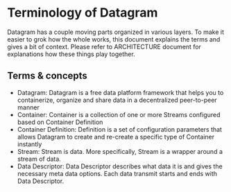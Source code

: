 # Terminology of Datagram

Datagram has a couple moving parts organized in various layers. To make it easier to grok how the whole works, this document explains the terms and gives a bit of context. Please refer to ARCHITECTURE document for explanations how these things play together.

## Terms & concepts
- Datagram: Datagram is a free data platform framework that helps you to containerize, organize and share data in a decentralized peer-to-peer manner
- Container: Container is a collection of one or more Streams configured based on Container Definition
- Container Definition: Definition is a set of configuration parameters that allows Datagram to create and re-create a specific type of Container instantly
- Stream: Stream is data. More specifically, Stream is a wrapper around a stream of data.
- Data Descriptor: Data Descriptor describes what data it is and gives the necessary meta data options. Each data transmit starts and ends with Data Descriptor.